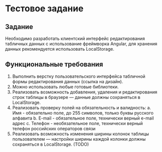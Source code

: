 # Тестовое задание
## Задание
Необходимо разработать клиентский интерфейс редактирования табличных данных с использование фреймворка Angular, для хранения данных рекомендуется использовать LocalStorage.

## Функциональные требования
1. Выполнить верстку пользовательского интерфейса табличной формы редактирования данных (ссылка на дизайн).
2. Можно использовать любые готовые библиотеки.
3. Реализовать возможность добавления, удаления и редактирования строк таблицы в браузере — данные должны сохраняться в LocalStorage.
4. Реализовать проверку полей на обязательность и валидность:
  a. Имя - обязательно поле, до 255 символов, только буквы русского алфавита
  b. E-mail - обязательное поле, технически верный e-mail адрес
  c. Телефон - необязательное поле, технически верный телефон российских операторов связи
5. Реализовать возможность изменения ширины колонок таблицы пользователем — настройки ширины каждой колонки должны сохраняться в LocalStorage. (TODO)
